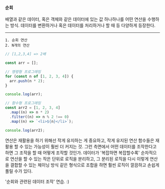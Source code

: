 #### 순회

배열과 같은 데이터, 혹은 객체와 같은 데이터에 있는 값 하나하나를 어떤 연산을 수행하는 방식.
데이터를 변환하거나 혹은 데이터를 처리하거나 할 때 등 다양하게 등장한다.

---

```
1. 순회 연산
2. N개의 연산
```

```js
// [1,2,3,4] => 2배

const arr = [];

// 명령형 프로그래밍
for (const n of [1, 2, 3, 4]) {
  arr.push(n * 2);
}

console.log(arr);

// 함수형 프로그래밍
const arr2 = [1, 2, 3, 4]
  .map((n) => n * 2)
  .filter((n) => n % 2 !== 0)
  .map((n) => `<li>${n}</li>`);

console.log(arr2);
```

연산은 재활용을 하기 위해선 작게 유지하는 게 중요하고,
작게 유지된 연산 함수들은 재활용 할 수 있는 가능성이 훨씬 더 커지는 것.
그런 측면에서 어떤 데이터를 조작한다고 하면 그 조작을 할 때 어떻게 조작할 것인가.
데이터가 '복잡하면 복잡할수록' 순차적으로 연산을 할 수 있는 작은 단위로 로직을 분리하고,
그 분리된 로직을 다시 이렇게 연산을 결합할 수 있는 체이닝 방식 같은 형식으로 조합을 하면
훨씬 로직이 깔끔하고 손쉽게 풀릴 수가 있다.

'순회와 관련된 데이터 조작' 연습. :)

